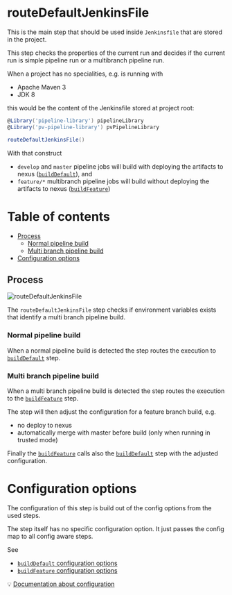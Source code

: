 # routeDefaultJenkinsFile

This is the main step that should be used inside `Jenkinsfile` that are
stored in the project.

This step checks the properties of the current run and decides if the
current run is simple pipeline run or a multibranch pipeline run.

When a project has no specialities, e.g. is running with
* Apache Maven 3
* JDK 8

this would be the content of the Jenkinsfile stored at project root:

```groovy
@Library('pipeline-library') pipelineLibrary
@Library('pv-pipeline-library') pvPipelineLibrary

routeDefaultJenkinsFile()
```

With that construct
* `develop` and `master` pipeline jobs will build with deploying the
  artifacts to nexus ([`buildDefault`](buildDefault.md)), and
* `feature/*` multibranch pipeline jobs will build without deploying the
  artifacts to nexus ([`buildFeature`](buildFeature.md))

# Table of contents
* [Process](#process)
    * [Normal pipeline build](#normal-pipeline-build)
    * [Multi branch pipeline build](#multi-branch-pipeline-build)
* [Configuration options](#configuration-options)

## Process

![routeDefaultJenkinsFile](../docs/assets/route-default-jenkins-file.png)

The `routeDefaultJenkinsFile` step checks if environment variables
exists that identify a multi branch pipeline build.

### Normal pipeline build

When a normal pipeline build is detected the step routes the execution
to [`buildDefault`](buildDefault.md) step.

### Multi branch pipeline build

When a multi branch pipeline build is detected the step routes the
execution to the [`buildFeature`](buildFeature.md) step.

The step will then adjust the configuration for a feature branch build, e.g.
* no deploy to nexus
* automatically merge with master before build (only when running in
  trusted mode)

Finally the [`buildFeature`](buildFeature.md) calls also the
[`buildDefault`](buildDefault.md) step with the adjusted configuration.

# Configuration options

The configuration of this step is build out of the config options from
the used steps.

The step itself has no specific configuration option. It just passes the
config map to all config aware steps.

See
* [`buildDefault` configuration options](buildDefault.md#configuration-options)
* [`buildFeature` configuration options](buildFeature.md#configuration-options)

:bulb: [Documentation about configuration](../docs/config-structure.md)
